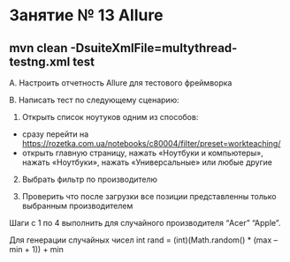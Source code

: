 Занятие № 13 Allure
   =====
   mvn clean -DsuiteXmlFile=multythread-testng.xml test
   ---
  A. Настроить отчетность Allure для тестового фреймворка
  
  B. Написать тест по следующему сценарию:
  
  1. Открыть список ноутуков одним из способов:
  
  - сразу перейти на https://rozetka.com.ua/notebooks/c80004/filter/preset=workteaching/
  - открыть главную страницу, нажать «Ноутбуки и компьютеры», нажать «Ноутбуки»,
  нажать «Универсальные» или любые другие
  
  2. Выбрать фильтр по производителю
  
  3. Проверить что после загрузки все позиции представленны только выбранным
  производителем
  
  Шаги с 1 по 4 выполнить для случайного производителя “Acer” “Apple”.
  
  Для генерации случайных чисел
  int rand = (int)(Math.random() * (max – min + 1)) + min
  
  